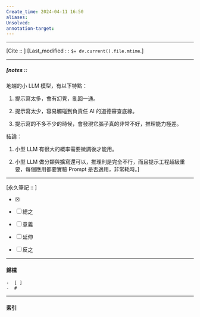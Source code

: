 ```yaml
---
Create_time: 2024-04-11 16:50
aliases: 
Unsolved: 
annotation-target:
---
```


---
[Cite ::  ]
[Last_modified : : `$= dv.current().file.mtime`.]


---
##### [notes ::   

地端的小 LLM 模型，有以下特點：

1. 提示寫太多，會有幻覺，亂回一通。

2. 提示寫太少，容易觸碰到負責任 AI 的道德審查底線。

3. 提示寫的不多不少的時候，會發現它腦子真的非常不好，推理能力極差。

結論：

1. 小型 LLM 有很大的概率需要微調後才能用。

2. 小型 LLM 做分類與擴寫還可以，推理則是完全不行，而且提示工程超級重要，每個應用都要實驗 Prompt 是否適用，非常耗時。]


---

[永久筆記 :: ]
	
- [x]

- [ ] 總之

- [ ] 意義

- [ ] 延伸

- [ ] 反之


---
#### 歸檔 
	-  [ ]
	-  #


---
#### 索引
